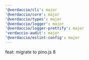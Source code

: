 ```yaml
---
'@verdaccio/cli': major
'@verdaccio/core': major
'@verdaccio/types': major
'@verdaccio/logger': major
'@verdaccio/logger-prettify': major
'verdaccio-audit': major
'@verdaccio/eslint-config': major
---
```


feat: migrate to pino.js 8
